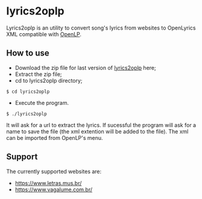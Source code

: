 # lyrics2oplp

Lyrics2oplp is an utility to convert song's lyrics from websites to OpenLyrics XML compatible with [OpenLP](https://openlp.org/).

## How to use

- Download the zip file for last version of [lyrics2oplp](https://github.com/Lukff/lyrics2oplp/releases) here;
- Extract the zip file;
- cd to lyrics2oplp directory;

```
$ cd lyrics2oplp
```
- Execute the program.

```
$ ./lyrics2oplp
```

It will ask for a url to extract the lyrics.
If sucessful the program will ask for a name to save the file (the xml extention will be added to the file).
The xml can be imported from OpenLP's menu.

## Support
The currently supported websites are:
- https://www.letras.mus.br/
- https://www.vagalume.com.br/
